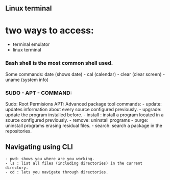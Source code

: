 ## Linux terminal
# two ways to access:
* terminal emulator
* linux terminal
  
### Bash shell is the most common shell used.
Some commands: date (shows date) - cal (calendar) - clear (clear screen) - uname (system info)

### SUDO - APT - COMMAND:
Sudo: Root Permisions
APT: Advanced package tool
commands:
    - update: updates information about every source configured previously.
    - upgrade: update the program installed before.
    - install : install a program located in a source configured previously.
    - remove: uninstall programs
    - purge: uninstall programs erasing residual files.
    - search: search a package in the repositories.
  
## Navigating using CLI
    - pwd: shows you where are you working.
    - ls : list all files (including directories) in the current directory.
    - cd : lets you navigate through directories.